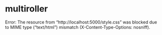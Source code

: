 # multiroller
 
Error:
The resource from “http://localhost:5000/style.css” was blocked due to MIME type (“text/html”) mismatch (X-Content-Type-Options: nosniff).
